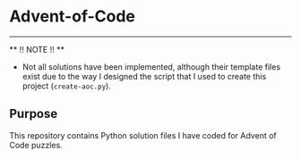 # Advent-of-Code

---

** !! NOTE !! **
- Not all solutions have been implemented, although their template files exist due
  to the way I designed the script that I used to create this project (`create-aoc.py`).

## Purpose

This repository contains Python solution files I have coded for Advent of Code puzzles.
